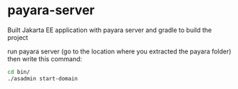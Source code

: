 # payara-server
Built Jakarta EE application with payara server and gradle to build the project

run payara server (go to the location where you extracted the payara folder) then write this command:
```bash
cd bin/
./asadmin start-domain
```
